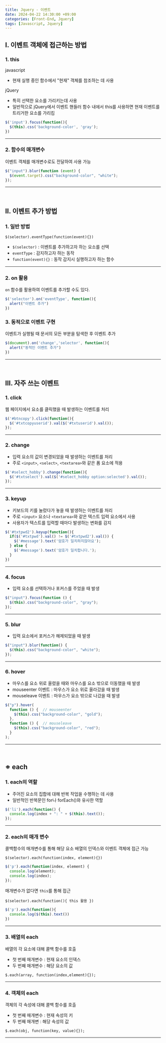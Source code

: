 ```yaml
---
title: Jquery - 이벤트
date: 2024-04-22 14:30:00 +09:00
categories: [Front-End, Jquery]
tags: [Javascript, Jquery]
---
```


## Ⅰ. 이벤트 객체에 접근하는 방법

### 1. this

javascript
- 현재 실행 중인 함수에서 "현재" 객체를 참조하는 데 사용

jQuery
- 특히 선택한 요소를 가리키는데 사용
- 일반적으로 jQuery에서 이벤트 핸들러 함수 내에서 this를 사용하면 현재 이벤트를 트리거한 요소를 가리킴

```js
$('input').focus(function(){
  $(this).css('background-color', 'gray');
})
```

---

### 2. 함수의 매개변수

이벤트 객체를 매개변수로도 전달하여 사용 가능

```js
$("input").blur(function (event) {
  $(event.target).css("background-color", "white");
});
```

---
<br>

## Ⅱ. 이벤트 추가 방법

### 1. 일반 방법

`$(selector).eventType(function(event){})`

- `$(selector)` : 이벤트를 추가하고자 하는 요소를 선택
- `eventType` : 감지하고자 하는 동작
- `function(event){}` : 동작 감지시 실행하고자 하는 함수

---

### 2. on 활용

`on` 함수를 활용하여 이벤트를 추가할 수도 있다.

```js
$('selector').on('eventType', function(){
  alert("이벤트 추가")
})
```

### 3. 동적으로 이벤트 구현

이벤트가 실행될 때 문서의 모든 부분을 탐색한 후 이벤트 추가

```js
$(document).on('change','selector', function(){
  alert("동적인 이벤트 추가")
})
```

---
<br>

## Ⅲ. 자주 쓰는 이벤트

### 1. click

웹 페이지에서 요소를 클릭했을 때 발생하는 이벤트를 처리

```js
$('#btncopy').click(function(){
  $('#txtcopyuserid').val($('#txtuserid').val());
});
```

---

### 2. change

- 입력 요소의 값이 변경되었을 때 발생하는 이벤트를 처리
- 주로 `<input>`, `<select>`, `<textarea>`와 같은 폼 요소에 적용

```js
$('#select_hobby').change(function(){
  $('#txtselect').val($('#select_hobby option:selected').val());
});
```

--- 

### 3. keyup

- 키보드의 키를 눌렀다가 놓을 때 발생하는 이벤트를 처리
- 주로 `<input>` 요소나 `<textarea>`와 같은 텍스트 입력 요소에서 사용
- 사용자가 텍스트를 입력할 때마다 발생하는 변화를 감지

```js
$('#txtpwd2').keyup(function(){
  if($('#txtpwd').val() != $('#txtpwd2').val()) {
    $('#message').text('암호가 일치하지않아요');
  } else {
    $('#message').text('암호가 일치합니다.');
  }
})
```

---

### 4. focus

- 입력 요소를 선택하거나 포커스를 주었을 때 발생

```js
$("input").focus(function () {
  $(this).css("background-color", "gray");
});
```

---

### 5. blur

- 입력 요소에서 포커스가 해제되었을 때 발생

```js
$("input").blur(function() {
  $(this).css("background-color", "white");
});
```

---

### 6. hover

- 마우스를 요소 위로 올렸을 때와 마우스를 요소 밖으로 이동했을 때 발생
-  mouseenter 이벤트 : 마우스가 요소 위로 올라갔을 때 발생
-  mouseleave 이벤트 : 마우스가 요소 밖으로 나갔을 때 발생

```js
$("p").hover(
  function () {  // mouseenter
    $(this).css("background-color", "gold");
  },
  function () {  // mouseleave
    $(this).css("background-color", "red");
  }
);
```

---
<br>

## ※ each

### 1. each의 역할

- 주어진 요소의 집합에 대해 반복 작업을 수행하는 데 사용
- 일반적인 반복문인 for나 forEach()와 유사한 역할

```js
$('li').each(function() {
  console.log(index + ": " + $(this).text());
});
```

---

### 2. each의 매개 변수

콜백함수의 매개변수를 통해 해당 요소 배열의 인덱스와 이벤트 객체에 접근 가능

`$(selector).each(function(index, element){})`

```js
$('p').each(function(index, element) {
  console.log(element);
  console.log(index);
});
```

매개변수가 없다면 `this`를 통해 접근

`$(selector).each(function(){ this 활용 })`

```js
$('p').each(function(){
  console.log($(this).text())
})
```

---

### 3. 배열의 each

배열의 각 요소에 대해 콜백 함수를 호출
- 첫 번째 매개변수 : 현재 요소의 인덱스
- 두 번째 매개변수 : 해당 요소의 값


`$.each(array, function(index,element){});`

---

### 4. 객체의 each

객체의 각 속성에 대해 콜백 함수를 호출
- 첫 번째 매개변수 : 현재 속성의 키
- 두 번째 매개변 : 해당 속성의 값

`$.each(obj, function(key, value){});`

---
<br>